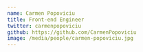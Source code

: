 ```yaml
---
name: Carmen Popoviciu
title: Front-end Engineer
twitter: carmenpopoviciu
github: https://github.com/CarmenPopoviciu
image: /media/people/carmen-popoviciu.jpg
---
```

